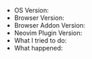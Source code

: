 <!--

If you're opening an issue and you have a little bit of time, please take a glance at the [troubleshooting guide](https://github.com/glacambre/firenvim/blob/master/TROUBLESHOOTING.md).

If you're opening a feature request, feel free to ggdG ;)

-->

- OS Version:
- Browser Version:
- Browser Addon Version:
- Neovim Plugin Version:
- What I tried to do:
- What happened:
